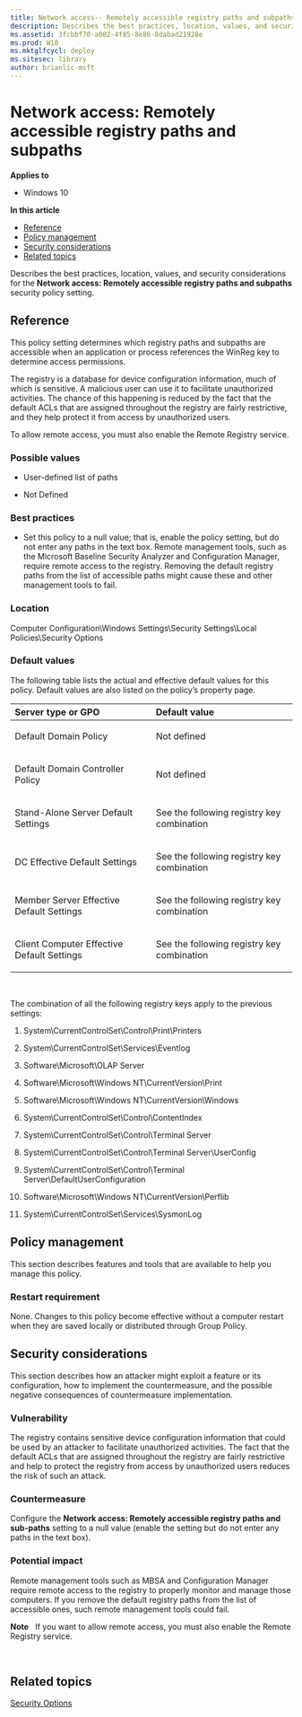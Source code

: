```yaml
---
title: Network access-- Remotely accessible registry paths and subpaths (Windows 10)
description: Describes the best practices, location, values, and security considerations for the Network access-- Remotely accessible registry paths and subpaths security policy setting.
ms.assetid: 3fcbbf70-a002-4f85-8e86-8dabad21928e
ms.prod: W10
ms.mktglfcycl: deploy
ms.sitesec: library
author: brianlic-msft
---
```


# Network access: Remotely accessible registry paths and subpaths


**Applies to**

-   Windows 10

**In this article**

-   [Reference](#reference)
-   [Policy management](#policy_management)
-   [Security considerations](#security_considerations)
-   [Related topics](#related_topics)

Describes the best practices, location, values, and security considerations for the **Network access: Remotely accessible registry paths and subpaths** security policy setting.

## Reference


This policy setting determines which registry paths and subpaths are accessible when an application or process references the WinReg key to determine access permissions.

The registry is a database for device configuration information, much of which is sensitive. A malicious user can use it to facilitate unauthorized activities. The chance of this happening is reduced by the fact that the default ACLs that are assigned throughout the registry are fairly restrictive, and they help protect it from access by unauthorized users.

To allow remote access, you must also enable the Remote Registry service.

### Possible values

-   User-defined list of paths

-   Not Defined

### Best practices

-   Set this policy to a null value; that is, enable the policy setting, but do not enter any paths in the text box. Remote management tools, such as the Microsoft Baseline Security Analyzer and Configuration Manager, require remote access to the registry. Removing the default registry paths from the list of accessible paths might cause these and other management tools to fail.

### Location

Computer Configuration\\Windows Settings\\Security Settings\\Local Policies\\Security Options

### Default values

The following table lists the actual and effective default values for this policy. Default values are also listed on the policy’s property page.

<table>
<colgroup>
<col width="50%" />
<col width="50%" />
</colgroup>
<thead>
<tr class="header">
<th align="left">Server type or GPO</th>
<th align="left">Default value</th>
</tr>
</thead>
<tbody>
<tr class="odd">
<td align="left"><p>Default Domain Policy</p></td>
<td align="left"><p>Not defined</p></td>
</tr>
<tr class="even">
<td align="left"><p>Default Domain Controller Policy</p></td>
<td align="left"><p>Not defined</p></td>
</tr>
<tr class="odd">
<td align="left"><p>Stand-Alone Server Default Settings</p></td>
<td align="left"><p>See the following registry key combination</p></td>
</tr>
<tr class="even">
<td align="left"><p>DC Effective Default Settings</p></td>
<td align="left"><p>See the following registry key combination</p></td>
</tr>
<tr class="odd">
<td align="left"><p>Member Server Effective Default Settings</p></td>
<td align="left"><p>See the following registry key combination</p></td>
</tr>
<tr class="even">
<td align="left"><p>Client Computer Effective Default Settings</p></td>
<td align="left"><p>See the following registry key combination</p></td>
</tr>
</tbody>
</table>

 

The combination of all the following registry keys apply to the previous settings:

1.  System\\CurrentControlSet\\Control\\Print\\Printers

2.  System\\CurrentControlSet\\Services\\Eventlog

3.  Software\\Microsoft\\OLAP Server

4.  Software\\Microsoft\\Windows NT\\CurrentVersion\\Print

5.  Software\\Microsoft\\Windows NT\\CurrentVersion\\Windows

6.  System\\CurrentControlSet\\Control\\ContentIndex

7.  System\\CurrentControlSet\\Control\\Terminal Server

8.  System\\CurrentControlSet\\Control\\Terminal Server\\UserConfig

9.  System\\CurrentControlSet\\Control\\Terminal Server\\DefaultUserConfiguration

10. Software\\Microsoft\\Windows NT\\CurrentVersion\\Perflib

11. System\\CurrentControlSet\\Services\\SysmonLog

## Policy management


This section describes features and tools that are available to help you manage this policy.

### Restart requirement

None. Changes to this policy become effective without a computer restart when they are saved locally or distributed through Group Policy.

## Security considerations


This section describes how an attacker might exploit a feature or its configuration, how to implement the countermeasure, and the possible negative consequences of countermeasure implementation.

### Vulnerability

The registry contains sensitive device configuration information that could be used by an attacker to facilitate unauthorized activities. The fact that the default ACLs that are assigned throughout the registry are fairly restrictive and help to protect the registry from access by unauthorized users reduces the risk of such an attack.

### Countermeasure

Configure the **Network access: Remotely accessible registry paths and sub-paths** setting to a null value (enable the setting but do not enter any paths in the text box).

### Potential impact

Remote management tools such as MBSA and Configuration Manager require remote access to the registry to properly monitor and manage those computers. If you remove the default registry paths from the list of accessible ones, such remote management tools could fail.

**Note**  
If you want to allow remote access, you must also enable the Remote Registry service.

 

## Related topics


[Security Options](security-options.md)

 

 





